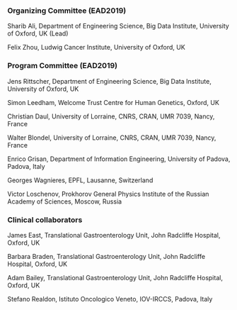 
### Organizing Committee (EAD2019)

Sharib Ali, Department of Engineering Science, Big Data Institute, University of Oxford, UK (Lead)

Felix Zhou, Ludwig Cancer Institute, University of Oxford, UK




### Program Committee (EAD2019)

Jens Rittscher, Department of Engineering Science,  Big Data Institute, University of Oxford, UK

Simon Leedham, Welcome Trust Centre for Human Genetics, Oxford, UK

Christian Daul, University of Lorraine, CNRS, CRAN, UMR 7039, Nancy, France

Walter Blondel, University of Lorraine, CNRS, CRAN, UMR 7039, Nancy, France

Enrico Grisan, Department of Information Engineering, University of Padova, Padova, Italy 

Georges Wagnieres, EPFL, Lausanne, Switzerland 

Victor Loschenov, Prokhorov General Physics Institute of the Russian Academy of Sciences, Moscow, Russia 



### Clinical collaborators

James East, Translational Gastroenterology Unit, John Radcliffe Hospital, Oxford, UK

Barbara Braden, Translational Gastroenterology Unit, John Radcliffe Hospital, Oxford, UK

Adam Bailey, Translational Gastroenterology Unit, John Radcliffe Hospital, Oxford, UK

Stefano Realdon, Istituto Oncologico Veneto, IOV-IRCCS, Padova, Italy

